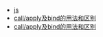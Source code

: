 * [js](lesson/js简介.md)
* [call/apply及bind的用法和区别](lesson/call和apply及bind.md)
* [call/apply及bind的用法和区别](lesson/sort实现多条件排序.md)

